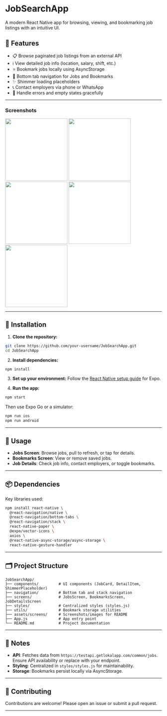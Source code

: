 
# JobSearchApp

A modern React Native app for browsing, viewing, and bookmarking job listings with an intuitive UI.

## 🌟 Features

* 📋 Browse paginated job listings from an external API
* ℹ️ View detailed job info (location, salary, shift, etc.)
* ⭐ Bookmark jobs locally using AsyncStorage
* 🧭 Bottom tab navigation for Jobs and Bookmarks
* ✨ Shimmer loading placeholders
* 📞 Contact employers via phone or WhatsApp
* 🚫 Handle errors and empty states gracefully

---

### Screenshots

<p float="left">
  <img src="https://github.com/user-attachments/assets/e6f08d61-466b-454b-9627-5178a69d8f6e" width="200" />
  <img src="https://github.com/user-attachments/assets/c7e3f936-5dfd-4d75-9066-a99c8b907707" width="200" />
  <img src="https://github.com/user-attachments/assets/883ab4e4-8a48-4cfe-bc58-afc7e45979a0" width="200" />
  <img src="https://github.com/user-attachments/assets/38263838-557a-464e-b02d-5982bdfb49a6" width="200" />
  <img src="https://github.com/user-attachments/assets/d81a39ba-5b53-4bad-9ade-fa3d82b23075" width="200" />
</p>




---

## 🚀 Installation

1. **Clone the repository:**

```bash
git clone https://github.com/your-username/JobSearchApp.git
cd JobSearchApp
```

2. **Install dependencies:**

```bash
npm install
```

3. **Set up your environment:**
   Follow the [React Native setup guide](https://reactnative.dev/docs/environment-setup) for Expo.

4. **Run the app:**

```bash
npm start
```

Then use Expo Go or a simulator:

```bash
npm run ios
npm run android
```

---

## 📱 Usage

* **Jobs Screen**: Browse jobs, pull to refresh, or tap for details.
* **Bookmarks Screen**: View or remove saved jobs.
* **Job Details**: Check job info, contact employers, or toggle bookmarks.

---

## 📦 Dependencies

Key libraries used:

```bash
npm install react-native \
  @react-navigation/native \
  @react-navigation/bottom-tabs \
  @react-navigation/stack \
  react-native-paper \
  @expo/vector-icons \
  axios \
  @react-native-async-storage/async-storage \
  react-native-gesture-handler
```

---

## 🗂️ Project Structure

```
JobSearchApp/
├── components/         # UI components (JobCard, DetailItem, ShimmerPlaceholder)
├── navigation/         # Bottom tab and stack navigation
├── screens/            # JobsScreen, BookmarksScreen, JobDetailsScreen
├── styles/             # Centralized styles (styles.js)
├── utils/              # Bookmark storage utilities
├── assets/screens/     # Screenshots/images for README
├── App.js              # App entry point
└── README.md           # Project documentation
```

---

## 📝 Notes

* **API**: Fetches data from `https://testapi.getlokalapp.com/common/jobs`. Ensure API availability or replace with your endpoint.
* **Styling**: Centralized in `styles/styles.js` for maintainability.
* **Storage**: Bookmarks persist locally via AsyncStorage.

---

## 🤝 Contributing

Contributions are welcome! Please open an issue or submit a pull request.

---




